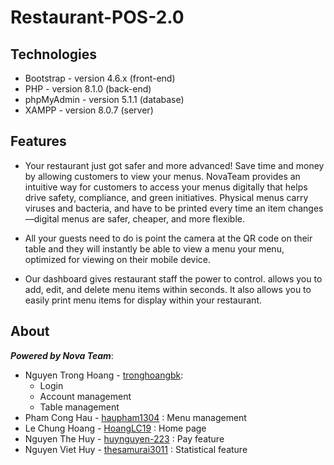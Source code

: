 # Restaurant-POS-2.0

## Technologies
* Bootstrap - version 4.6.x  (front-end)
* PHP - version 8.1.0 (back-end)
* phpMyAdmin - version 5.1.1 (database)
* XAMPP - version 8.0.7 (server)

## Features
* Your restaurant just got safer and more advanced! Save time and money by allowing customers to view your menus. NovaTeam provides an intuitive way for customers to access your menus digitally that helps drive safety, compliance, and green initiatives. Physical menus carry viruses and bacteria, and have to be printed every time an item changes—digital menus are safer, cheaper, and more flexible.

* All your guests need to do is point the camera at the QR code on their table and they will instantly be able to view a menu your menu, optimized for viewing on their mobile device.

* Our dashboard gives restaurant staff the power to control. allows you to add, edit, and delete menu items within seconds. It also allows you to easily print menu items for display within your restaurant.

## About

***Powered by Nova Team***:
* Nguyen Trong Hoang - [tronghoangbk](https://github.com/tronghoangbk): 
	+ Login
	+ Account management
	+ Table management
* Pham Cong Hau - [haupham1304](https://github.com/haupham1304) : Menu management
* Le Chung Hoang - [HoangLC19](https://github.com/HoangLC19) : Home page
* Nguyen The Huy - [huynguyen-223](https://github.com/huynguyen-223) : Pay feature
* Nguyen Viet Huy - [thesamurai3011](https://github.com/thesamurai3011) : Statistical feature
